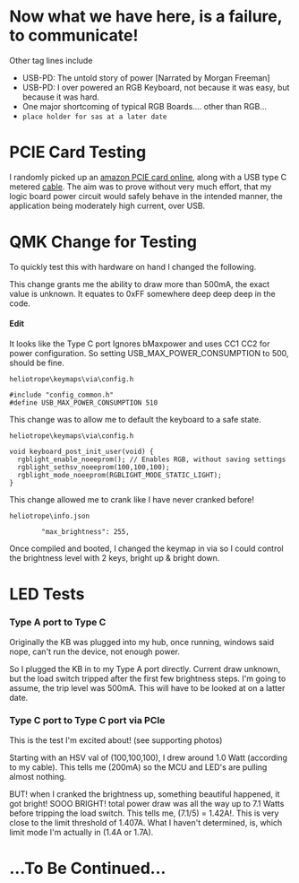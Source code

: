 

# Now what we have here, is a failure, to communicate!
Other tag lines include
* USB-PD: The untold story of power [Narrated by Morgan Freeman]
* USB-PD: I over powered an RGB Keyboard, not because it was easy, but because it was hard.
* One major shortcoming of typical RGB Boards.... other than RGB...
* ```place holder for sas at a later date```

# PCIE Card Testing

I randomly picked up an [amazon PCIE card online](https://www.amazon.com/dp/B08T6FCF9S), along with a USB type C metered [cable](https://www.amazon.com/dp/B09D7F9MQ3). The aim was to prove without very much effort, that my logic board power circuit would safely behave in the intended manner, the application being moderately high current, over USB.

# QMK Change for Testing

To quickly test this with hardware on hand I changed the following.

This change grants me the ability to draw more than 500mA, the exact value is unknown. It equates to 0xFF somewhere deep deep deep in the code.

#### Edit
It looks like the Type C port Ignores bMaxpower and uses CC1 CC2 for power configuration. So setting  USB_MAX_POWER_CONSUMPTION to 500, should be fine.

```
heliotrope\keymaps\via\config.h

#include "config_common.h"
#define USB_MAX_POWER_CONSUMPTION 510
```

This change was to allow me to default the keyboard to a safe state.

```
heliotrope\keymaps\via\config.h

void keyboard_post_init_user(void) {
  rgblight_enable_noeeprom(); // Enables RGB, without saving settings
  rgblight_sethsv_noeeprom(100,100,100);
  rgblight_mode_noeeprom(RGBLIGHT_MODE_STATIC_LIGHT);
}
```

This change allowed me to crank like I have never cranked before!

```
heliotrope\info.json

		"max_brightness": 255,
```

Once compiled and booted, I changed the keymap in via so I could control the brightness level with 2 keys, bright up & bright down.

# LED Tests

### Type A port to Type C

Originally the KB was plugged into my hub, once running, windows said nope, can't run the device, not enough power.

So I plugged the KB in to my Type A port directly. Current draw unknown, but the load switch tripped after the first few brightness steps. I'm going to assume, the trip level was 500mA. This will have to be looked at on a latter date.

### Type C port to Type C port via PCIe

This is the test I'm excited about! (see supporting photos)

Starting with an HSV val of (100,100,100), I drew around 1.0 Watt (according to my cable). This tells me (200mA) so the MCU and LED's are pulling almost nothing.

BUT! when I cranked the brightness up, something beautiful happened, it got bright! SOOO BRIGHT! total power draw was all the way up to 7.1 Watts before tripping the load switch. This tells me, (7.1/5) = 1.42A!. This is very close to the limit threshold of 1.407A. What I haven't determined, is, which limit mode I'm actually in (1.4A or 1.7A).

# ...To Be Continued... 
